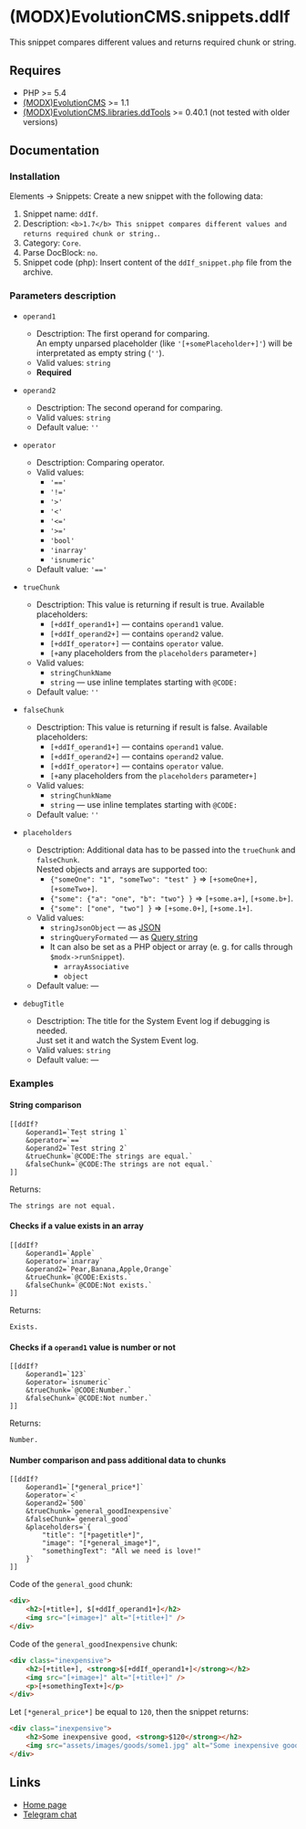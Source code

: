 # (MODX)EvolutionCMS.snippets.ddIf

This snippet compares different values and returns required chunk or string.


## Requires

* PHP >= 5.4
* [(MODX)EvolutionCMS](https://github.com/evolution-cms/evolution) >= 1.1
* [(MODX)EvolutionCMS.libraries.ddTools](https://code.divandesign.biz/modx/ddtools) >= 0.40.1 (not tested with older versions)


## Documentation


### Installation

Elements → Snippets: Create a new snippet with the following data:

1. Snippet name: `ddIf`.
2. Description: `<b>1.7</b> This snippet compares different values and returns required chunk or string.`.
3. Category: `Core`.
4. Parse DocBlock: `no`.
5. Snippet code (php): Insert content of the `ddIf_snippet.php` file from the archive.


### Parameters description

* `operand1`
	* Desctription: The first operand for comparing.  
		An empty unparsed placeholder (like `'[+somePlaceholder+]'`) will be interpretated as empty string (`''`).
	* Valid values: `string`
	* **Required**
	
* `operand2`
	* Desctription: The second operand for comparing.
	* Valid values: `string`
	* Default value: `''`
	
* `operator`
	* Desctription: Comparing operator.
	* Valid values:
		* `'=='`
		* `'!='`
		* `'>'`
		* `'<'`
		* `'<='`
		* `'>='`
		* `'bool'`
		* `'inarray'`
		* `'isnumeric'`
	* Default value: `'=='`
	
* `trueChunk`
	* Desctription: This value is returning if result is true.
		Available placeholders:
		* `[+ddIf_operand1+]` — contains `operand1` value.
		* `[+ddIf_operand2+]` — contains `operand2` value.
		* `[+ddIf_operator+]` — contains `operator` value.
		* `[+`any placeholders from the `placeholders` parameter`+]`
	* Valid values:
		* `stringChunkName`
		* `string` — use inline templates starting with `@CODE:`
	* Default value: `''`
	
* `falseChunk`
	* Desctription: This value is returning if result is false. 
		Available placeholders:
		* `[+ddIf_operand1+]` — contains `operand1` value.
		* `[+ddIf_operand2+]` — contains `operand2` value.
		* `[+ddIf_operator+]` — contains `operator` value.
		* `[+`any placeholders from the `placeholders` parameter`+]`
	* Valid values:
		* `stringChunkName`
		* `string` — use inline templates starting with `@CODE:`
	* Default value: `''`
	
* `placeholders`
	* Desctription:
		Additional data has to be passed into the `trueChunk` and `falseChunk`.  
		Nested objects and arrays are supported too:
		* `{"someOne": "1", "someTwo": "test" }` => `[+someOne+], [+someTwo+]`.
		* `{"some": {"a": "one", "b": "two"} }` => `[+some.a+]`, `[+some.b+]`.
		* `{"some": ["one", "two"] }` => `[+some.0+]`, `[+some.1+]`.
	* Valid values:
		* `stringJsonObject` — as [JSON](https://en.wikipedia.org/wiki/JSON)
		* `stringQueryFormated` — as [Query string](https://en.wikipedia.org/wiki/Query_string)
		* It can also be set as a PHP object or array (e. g. for calls through `$modx->runSnippet`).
			* `arrayAssociative`
			* `object`
	* Default value: —
	
* `debugTitle`
	* Desctription: The title for the System Event log if debugging is needed.  
		Just set it and watch the System Event log.
	* Valid values: `string`
	* Default value: —


### Examples


#### String comparison

```
[[ddIf?
	&operand1=`Test string 1`
	&operator=`==`
	&operand2=`Test string 2`
	&trueChunk=`@CODE:The strings are equal.`
	&falseChunk=`@CODE:The strings are not equal.`
]]
```

Returns:

```
The strings are not equal.
```


#### Checks if a value exists in an array

```
[[ddIf?
	&operand1=`Apple`
	&operator=`inarray`
	&operand2=`Pear,Banana,Apple,Orange`
	&trueChunk=`@CODE:Exists.`
	&falseChunk=`@CODE:Not exists.`
]]
```

Returns:

```
Exists.
```


#### Checks if a `operand1` value is number or not

```
[[ddIf?
	&operand1=`123`
	&operator=`isnumeric`
	&trueChunk=`@CODE:Number.`
	&falseChunk=`@CODE:Not number.`
]]
```

Returns:

```
Number.
```


#### Number comparison and pass additional data to chunks

```
[[ddIf?
	&operand1=`[*general_price*]`
	&operator=`<`
	&operand2=`500`
	&trueChunk=`general_goodInexpensive`
	&falseChunk=`general_good`
	&placeholders=`{
		"title": "[*pagetitle*]",
		"image": "[*general_image*]",
		"somethingText": "All we need is love!"
	}`
]]
```

Code of the `general_good` chunk:

```html
<div>
	<h2>[+title+], $[+ddIf_operand1+]</h2>
	<img src="[+image+]" alt="[+title+]" />
</div>
```

Code of the `general_goodInexpensive` chunk:

```html
<div class="inexpensive">
	<h2>[+title+], <strong>$[+ddIf_operand1+]</strong></h2>
	<img src="[+image+]" alt="[+title+]" />
	<p>[+somethingText+]</p>
</div>
```

Let `[*general_price*]` be equal to `120`, then the snippet returns:

```html
<div class="inexpensive">
	<h2>Some inexpensive good, <strong>$120</strong></h2>
	<img src="assets/images/goods/some1.jpg" alt="Some inexpensive good" />
</div>
```


## Links

* [Home page](https://code.divandesign.biz/modx/ddif)
* [Telegram chat](https://t.me/dd_code)


<link rel="stylesheet" type="text/css" href="https://DivanDesign.ru/assets/files/ddMarkdown.css" />